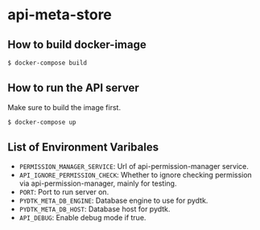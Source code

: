 # api-meta-store

## How to build docker-image
```bash
$ docker-compose build

```


## How to run the API server
Make sure to build the image first.
```bash
$ docker-compose up

```


## List of Environment Varibales

- `PERMISSION_MANAGER_SERVICE`: Url of api-permission-manager service. 
- `API_IGNORE_PERMISSION_CHECK`: Whether to ignore checking permission via api-permission-manager, mainly for testing.
- `PORT`: Port to run server on.
- `PYDTK_META_DB_ENGINE`: Database engine to use for pydtk.
- `PYDTK_META_DB_HOST`: Database host for pydtk.
- `API_DEBUG`: Enable debug mode if true.
